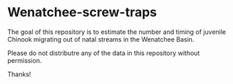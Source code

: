 # Wenatchee-screw-traps

The goal of this repository is to estimate the number and timing of juvenile Chinook migrating out of natal streams in the Wenatchee Basin.

Please do not distributre any of the data in this repository without permission. 

Thanks!
